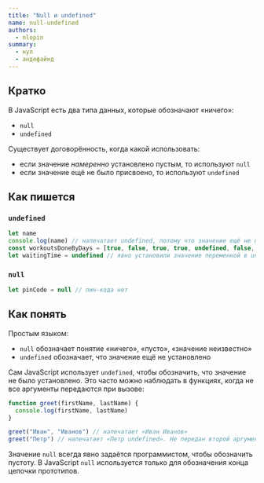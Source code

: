 ```yaml
---
title: "Null и undefined"
name: null-undefined
authors:
  - nlopin
summary:
  - нул
  - андефайнд
---
```


## Кратко

В JavaScript есть два типа данных, которые обозначают «ничего»:

- `null`
- `undefined`

Существует договорённость, когда какой использовать:

- если значение _намеренно_ установлено пустым, то используют `null`
- если значение ещё не было присвоено, то используют `undefined`

## Как пишется

### `undefined`

```js
let name
console.log(name) // напечатает undefined, потому что значение ещё не присвоено
const workoutsDoneByDays = [true, false, true, true, undefined, false, false]
let waitingTime = undefined // явно установили значение переменной в undefined
```

### `null`

```js
let pinCode = null // пин-кода нет
```

## Как понять

Простым языком:

- `null` обозначает понятие «ничего», «пусто», «значение неизвестно»
- `undefined` обозначает, что значение ещё не установлено

Сам JavaScript использует `undefined`, чтобы обозначить, что значение не было установлено. Это часто можно наблюдать в функциях, когда не все аргументы передаются при вызове:

```js
function greet(firstName, lastName) {
  console.log(firstName, lastName)
}

greet("Иван", "Иванов") // напечатает «Иван Иванов»
greet("Петр") // напечатает «Петр undefined». Не передан второй аргумент, поэтому lastName будет undefined
```

Значение `null` всегда явно задаётся программистом, чтобы обозначить пустоту. В JavaScript `null` используется только для обозначения конца цепочки прототипов.
